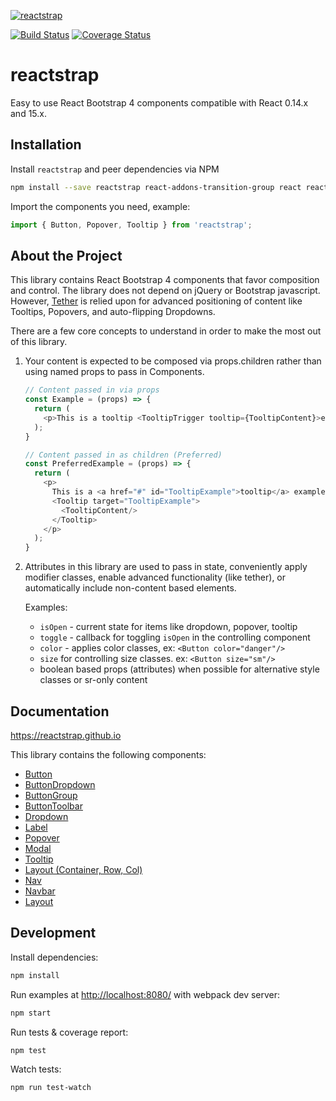 [![reactstrap](https://cloud.githubusercontent.com/assets/399776/13906899/1de62f0c-ee9f-11e5-95c0-c515fee8e918.png)](https://reactstrap.github.io)

[![Build Status](https://travis-ci.org/reactstrap/reactstrap.svg?branch=master)](https://travis-ci.org/reactstrap/reactstrap) [![Coverage Status](https://coveralls.io/repos/github/reactstrap/reactstrap/badge.svg?branch=master)](https://coveralls.io/github/reactstrap/reactstrap?branch=master)

# reactstrap

Easy to use React Bootstrap 4 components compatible with React 0.14.x and 15.x.


## Installation

Install `reactstrap` and peer dependencies via NPM

```sh
npm install --save reactstrap react-addons-transition-group react react-dom
```

Import the components you need, example:

```js
import { Button, Popover, Tooltip } from 'reactstrap';
```

## About the Project

This library contains React Bootstrap 4 components that favor composition and control. The library does not depend on jQuery or Bootstrap javascript. However, [Tether](http://tether.io/) is relied upon for advanced positioning of content like Tooltips, Popovers, and auto-flipping Dropdowns.

There are a few core concepts to understand in order to make the most out of this library.

1. Your content is expected to be composed via props.children rather than using named props to pass in Components.

    ```js
    // Content passed in via props
    const Example = (props) => {
      return (
        <p>This is a tooltip <TooltipTrigger tooltip={TooltipContent}>example</TooltipTrigger>!</p>
      );
    }

    // Content passed in as children (Preferred)
    const PreferredExample = (props) => {
      return (
        <p>
          This is a <a href="#" id="TooltipExample">tooltip</a> example.
          <Tooltip target="TooltipExample">
            <TooltipContent/>
          </Tooltip>
        </p>
      );
    }
    ```

2. Attributes in this library are used to pass in state, conveniently apply modifier classes, enable advanced functionality (like tether), or automatically include non-content based elements.

    Examples:

    - `isOpen` - current state for items like dropdown, popover, tooltip
    - `toggle` - callback for toggling `isOpen` in the controlling component
    - `color` - applies color classes, ex: `<Button color="danger"/>`
    - `size` for controlling size classes. ex: `<Button size="sm"/>`
    - boolean based props (attributes) when possible for alternative style classes or sr-only content


## Documentation

https://reactstrap.github.io

This library contains the following components:

 - [Button](https://reactstrap.github.io/components/buttons/)
 - [ButtonDropdown](https://reactstrap.github.io/components/button-dropdown/)
 - [ButtonGroup](https://reactstrap.github.io/components/button-group/)
 - [ButtonToolbar](https://reactstrap.github.io/components/button-group/)
 - [Dropdown](https://reactstrap.github.io/components/dropdowns/)
 - [Label](https://reactstrap.github.io/components/labels/)
 - [Popover](https://reactstrap.github.io/components/popovers/)
 - [Modal](https://reactstrap.github.io/components/modals/)
 - [Tooltip](https://reactstrap.github.io/components/tooltips/)
 - [Layout (Container, Row, Col)](https://reactstrap.github.io/components/layout/)
 - [Nav](https://reactstrap.github.io/components/navs/)
 - [Navbar](https://reactstrap.github.io/components/navbar/)
 - [Layout](https://reactstrap.github.io/components/layout/)

## Development

Install dependencies:

```sh
npm install
```

Run examples at [http://localhost:8080/](http://localhost:8080/) with webpack dev server:

```sh
npm start
```

Run tests & coverage report:

```sh
npm test
```

Watch tests:

```sh
npm run test-watch
```
